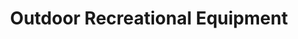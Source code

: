 ---
title: "Outdoor Recreational Equipment"
url: /boardman/outdoor-recreational-equipment/
shop: Fahrrad
---